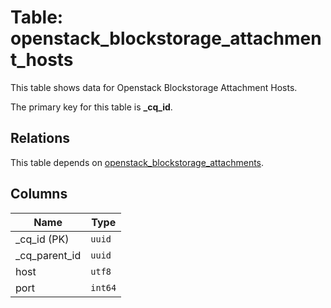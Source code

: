 # Table: openstack_blockstorage_attachment_hosts

This table shows data for Openstack Blockstorage Attachment Hosts.

The primary key for this table is **_cq_id**.

## Relations

This table depends on [openstack_blockstorage_attachments](openstack_blockstorage_attachments.md).

## Columns

| Name          | Type          |
| ------------- | ------------- |
|_cq_id (PK)|`uuid`|
|_cq_parent_id|`uuid`|
|host|`utf8`|
|port|`int64`|